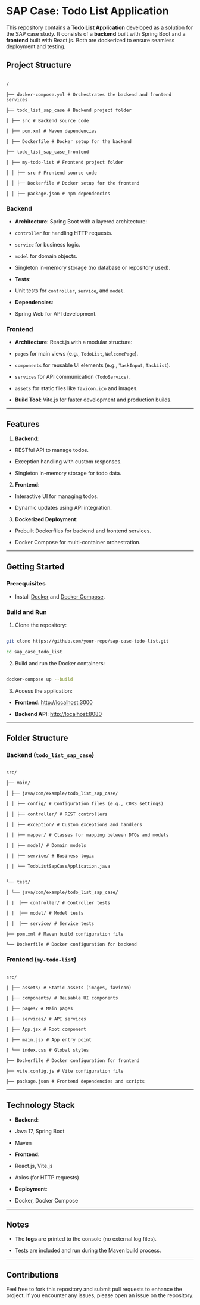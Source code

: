 
  

# SAP Case: Todo List Application

  

This repository contains a **Todo List Application** developed as a solution for the SAP case study. It consists of a **backend** built with Spring Boot and a **frontend** built with React.js. Both are dockerized to ensure seamless deployment and testing.

  

## Project Structure

  

```plaintext

/

├── docker-compose.yml # Orchestrates the backend and frontend services

├── todo_list_sap_case # Backend project folder

│ ├── src # Backend source code

│ ├── pom.xml # Maven dependencies

│ ├── Dockerfile # Docker setup for the backend

├── todo_list_sap_case_frontend

│ ├── my-todo-list # Frontend project folder

│ │ ├── src # Frontend source code

│ │ ├── Dockerfile # Docker setup for the frontend

│ │ ├── package.json # npm dependencies

```

  

### Backend

  

-  **Architecture**: Spring Boot with a layered architecture:

-  `controller` for handling HTTP requests.

-  `service` for business logic.

-  `model` for domain objects.

- Singleton in-memory storage (no database or repository used).

-  **Tests**:

- Unit tests for `controller`, `service`, and `model`.

-  **Dependencies**:

- Spring Web for API development.

  

### Frontend

  

-  **Architecture**: React.js with a modular structure:

-  `pages` for main views (e.g., `TodoList`, `WelcomePage`).

-  `components` for reusable UI elements (e.g., `TaskInput`, `TaskList`).

-  `services` for API communication (`TodoService`).

-  `assets` for static files like `favicon.ico` and images.

-  **Build Tool**: Vite.js for faster development and production builds.

  

---

  

## Features

  

1.  **Backend**:

- RESTful API to manage todos.

- Exception handling with custom responses.

- Singleton in-memory storage for todo data.

2.  **Frontend**:

- Interactive UI for managing todos.

- Dynamic updates using API integration.

3.  **Dockerized Deployment**:

- Prebuilt Dockerfiles for backend and frontend services.

- Docker Compose for multi-container orchestration.

  

---

  

## Getting Started

  

### Prerequisites

- Install [Docker](https://www.docker.com/) and [Docker Compose](https://docs.docker.com/compose/).

  

### Build and Run

  

1. Clone the repository:

```bash

git clone https://github.com/your-repo/sap-case-todo-list.git

cd sap_case_todo_list

```

  

2. Build and run the Docker containers:

```bash

docker-compose up --build

```

  

3. Access the application:

-  **Frontend**: [http://localhost:3000](http://localhost:3000)

-  **Backend API**: [http://localhost:8080](http://localhost:8080/todos)

  

---

  

## Folder Structure

  

### Backend (`todo_list_sap_case`)

```plaintext

src/

├── main/

│ ├── java/com/example/todo_list_sap_case/

│ │ ├── config/ # Configuration files (e.g., CORS settings)

│ │ ├── controller/ # REST controllers

│ │ ├── exception/ # Custom exceptions and handlers

│ │ ├── mapper/ # Classes for mapping between DTOs and models

│ │ ├── model/ # Domain models

│ │ ├── service/ # Business logic

│ │ └── TodoListSapCaseApplication.java


└── test/

│ └── java/com/example/todo_list_sap_case/

│ |  ├── controller/ # Controller tests

│ |  ├── model/ # Model tests

│ |  ├── service/ # Service tests

├── pom.xml # Maven build configuration file

└── Dockerfile # Docker configuration for backend

```

  

### Frontend (`my-todo-list`)

```plaintext

src/

| ├── assets/ # Static assets (images, favicon)

| ├── components/ # Reusable UI components

| ├── pages/ # Main pages

| ├── services/ # API services

| ├── App.jsx # Root component

| ├── main.jsx # App entry point

| └── index.css # Global styles

├── Dockerfile # Docker configuration for frontend

├── vite.config.js # Vite configuration file

├── package.json # Frontend dependencies and scripts

```

  

---

  

## Technology Stack

  

-  **Backend**:

- Java 17, Spring Boot

- Maven

-  **Frontend**:

- React.js, Vite.js

- Axios (for HTTP requests)

-  **Deployment**:

- Docker, Docker Compose

  

---

  

## Notes

  

- The **logs** are printed to the console (no external log files).

- Tests are included and run during the Maven build process.

  

---

  

## Contributions

  

Feel free to fork this repository and submit pull requests to enhance the project. If you encounter any issues, please open an issue on the repository.